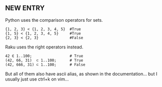 ## NEW ENTRY

Python uses the comparison operators for sets.
```
{1, 2, 3} < {1, 2, 3, 4, 5}  #True
{1, 5} < {1, 2, 3, 4, 5}     #True
{2, 3} < {2, 3}              #False
```

Raku uses the right operators instead.
```
42 ∈ 1..100;                 # True
(42, 66, 31)  ⊂ 1..100;      # True
(42, 666, 31) ⊂ 1..100;      # False
```

But all of them also have ascii alias, as shown in the documentation… but I usually just use ctrl+k on vim…

